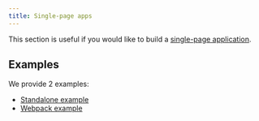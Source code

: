 ```yaml
---
title: Single-page apps
---
```


This section is useful if you would like to build a [single-page application](https://en.wikipedia.org/wiki/Single-page_application).

## Examples

We provide 2 examples:

* [Standalone example](https://github.com/quark-dev/Phonon-Framework/tree/master/examples/standalone)
* [Webpack example](https://github.com/quark-dev/Phonon-Framework/tree/master/examples/webpack)
